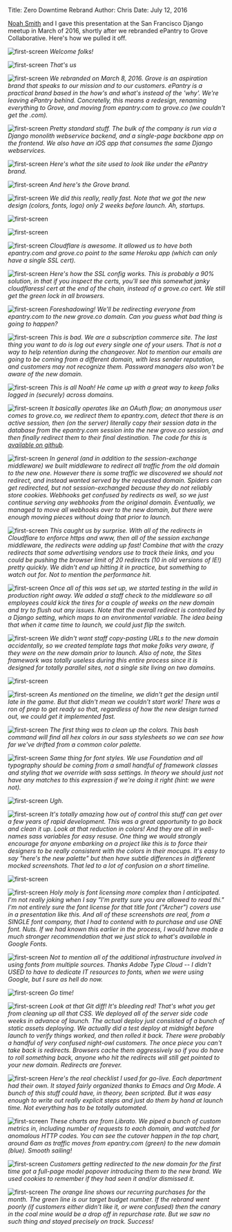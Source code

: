 Title: Zero Downtime Rebrand
Author: Chris
Date: July 12, 2016

[Noah Smith](https://github.com/noazark/) and I gave this presentation at the San Francisco Django meetup in March of 2016, shortly after we rebranded ePantry to Grove Collaborative. Here's how we pulled it off.

<!-- PELICAN_END_SUMMARY -->

![first-screen]({static}/images/rebrand-slides/20160330-Rebrand-Django-Meetup-01.png)
_Welcome folks!_

![first-screen]({static}/images/rebrand-slides/20160330-Rebrand-Django-Meetup-02.png)
_That's us_

![first-screen]({static}/images/rebrand-slides/20160330-Rebrand-Django-Meetup-03.png)
_We rebranded on March 8, 2016. Grove is an aspiration brand that speaks to our mission and to our customers. ePantry is a practical brand based in the how's and what's instead of the 'why'. We're leaving ePantry behind. Concretelly, this means a redesign, renaming everything to Grove, and moving from epantry.com to grove.co (we couldn't get the .com)._

![first-screen]({static}/images/rebrand-slides/20160330-Rebrand-Django-Meetup-04.png)
_Pretty standard stuff. The bulk of the company is run via a Django monolith webservice backend, and a single-page backbone app on the frontend. We also have an iOS app that consumes the same Django webservices._

![first-screen]({static}/images/rebrand-slides/20160330-Rebrand-Django-Meetup-05.png)
_Here's what the site used to look like under the ePantry brand._

![first-screen]({static}/images/rebrand-slides/20160330-Rebrand-Django-Meetup-06.png)
_And here's the Grove brand._

![first-screen]({static}/images/rebrand-slides/20160330-Rebrand-Django-Meetup-07.png)
_We did this really, really fast. Note that we got the new design (colors, fonts, logo) only 2 weeks before launch. Ah, startups._

![first-screen]({static}/images/rebrand-slides/20160330-Rebrand-Django-Meetup-08.png)

![first-screen]({static}/images/rebrand-slides/20160330-Rebrand-Django-Meetup-09.png)

![first-screen]({static}/images/rebrand-slides/20160330-Rebrand-Django-Meetup-10.png)
_Cloudflare is awesome. It allowed us to have both epantry.com and grove.co point to the same Heroku app (which can only have a single SSL cert)._

![first-screen]({static}/images/rebrand-slides/20160330-Rebrand-Django-Meetup-11.png)
_Here's how the SSL config works. This is probably a 90% solution, in that if you inspect the certs, you'll see this somewhat janky cloudflaressl cert at the end of the chain, instead of a grove.co cert. We still get the green lock in all browsers._

![first-screen]({static}/images/rebrand-slides/20160330-Rebrand-Django-Meetup-12.png)
_Foreshadowing! We'll be redirecting everyone from epantry.com to the new grove.co domain. Can you guess what bad thing is going to happen?_

![first-screen]({static}/images/rebrand-slides/20160330-Rebrand-Django-Meetup-13.png)
_This is bad. We are a subscription commerce site. The last thing you want to do is log out every single one of your users. That is not a way to help retention during the changeover. Not to mention our emails are going to be coming from a different domain, with less sender reputation, and customers may not recognize them. Password managers also won't be aware of the new domain._

![first-screen]({static}/images/rebrand-slides/20160330-Rebrand-Django-Meetup-14.png)
_This is all Noah! He came up with a great way to keep folks logged in (securely) across domains._

![first-screen]({static}/images/rebrand-slides/20160330-Rebrand-Django-Meetup-15.png)
_It basically operates like an OAuth flow; an anonymous user comes to grove.co, we redirect them to epantry.com, detect that there is an active session, then (on the server) literally copy their session data in the database from the epantry.com session into the new grove.co session, and then finally redirect them to their final destination. The code for this is [available on github](https://www.github.com/groveco/rebrand)._

![first-screen]({static}/images/rebrand-slides/20160330-Rebrand-Django-Meetup-16.png)
_In general (and in addition to the session-exchange middleware) we built middleware to redirect all traffic from the old domain to the new one. However there is some traffic we discovered we should not redirect, and instead wanted served by the requested domain. Spiders can get redirected, but not session-exchanged because they do not reliably store cookies. Webhooks get confused by redirects as well, so we just continue serving any webhooks from the original domain. Eventually, we managed to move all webhooks over to the new domain, but there were enough moving pieces without doing that prior to launch._

![first-screen]({static}/images/rebrand-slides/20160330-Rebrand-Django-Meetup-17.png)
_This caught us by surprise. With all of the redirects in Cloudflare to enforce https and www, then all of the session exchange middleware, the redirects were adding up fast! Combine that with the crazy redirects that some advertising vendors use to track theie links, and you could be pushing the browser limit of 20 redirects (10 in old versions of IE!) pretty quickly. We didn't end up hitting it in practice, but something to watch out for. Not to mention the performance hit._

![first-screen]({static}/images/rebrand-slides/20160330-Rebrand-Django-Meetup-18.png)
_Once all of this was set up, we started testing in the wild in production right away. We added a staff check to the middleware so all employees could kick the tires for a couple of weeks on the new domain and try to flush out any issues. Note that the overall redirect is controlled by a Django setting, which maps to an environmental variable. The idea being that when it came time to launch, we could just flip the switch._

![first-screen]({static}/images/rebrand-slides/20160330-Rebrand-Django-Meetup-19.png)
_We didn't want staff copy-pasting URLs to the new domain accidentally, so we created template tags that make folks very aware, if they were on the new domain prior to launch. Also of note, the Sites framework was totally useless during this entire process since it is designed for totally parallel sites, not a single site living on two domains._

![first-screen]({static}/images/rebrand-slides/20160330-Rebrand-Django-Meetup-20.png)


![first-screen]({static}/images/rebrand-slides/20160330-Rebrand-Django-Meetup-21.png)
_As mentioned on the timeline, we didn't get the design until late in the game. But that didn't mean we couldn't start work! There was a ron of prep to get ready so that, regardless of how the new design turned out, we could get it implemented fast._

![first-screen]({static}/images/rebrand-slides/20160330-Rebrand-Django-Meetup-22.png)
_The first thing was to clean up the colors. This bash command will find all hex colors in our sass stylesheets so we can see how far we've drifted from a common color palette._

![first-screen]({static}/images/rebrand-slides/20160330-Rebrand-Django-Meetup-23.png)
_Same thing for font styles. We use Foundation and all typography should be coming from a small handful of framework classes and styling that we override with sass settings. In theory we should just not have any matches to this expression if we're doing it right (hint: we were not)._

![first-screen]({static}/images/rebrand-slides/20160330-Rebrand-Django-Meetup-24.png)
_Ugh._

![first-screen]({static}/images/rebrand-slides/20160330-Rebrand-Django-Meetup-25.png)
_It's totally amazing how out of control this stuff can get over a few years of rapid development. This was a great opportunity to go back and clean it up. Look at that reduction in colors! And they are all in well-names sass variables for easy resuse. One thing we would strongly encourage for anyone embarking on a project like this is to force their designers to be really consistent with the colors in their mocups. It's easy to say "here's the new palette" but then have subtle differences in different mocked screenshots. That led to a lot of confusion on a short timeline._

![first-screen]({static}/images/rebrand-slides/20160330-Rebrand-Django-Meetup-26.png)

![first-screen]({static}/images/rebrand-slides/20160330-Rebrand-Django-Meetup-27.png)
_Holy moly is font licensing more complex than I anticipated. I'm not really joking when I say "I'm pretty sure you are allowed to read thi." I'm not entirely sure the font license for that title font ("Archer") covers use in a presentation like this. And all of these screenshots are real, from a SINGLE font company, that I had to contend with to purchase and use ONE font. Nuts. If we had known this earlier in the process, I would have made a much stronger recommendation that we just stick to what's available in Google Fonts._

![first-screen]({static}/images/rebrand-slides/20160330-Rebrand-Django-Meetup-28.png)
_Not to mention all of the additional infrastructure involved in using fonts from multiple sources. Thanks Adobe Type Cloud -- I didn't USED to have to dedicate IT resources to fonts, when we were using Google, but I sure as hell do now._

![first-screen]({static}/images/rebrand-slides/20160330-Rebrand-Django-Meetup-29.png)
_Go time!_

![first-screen]({static}/images/rebrand-slides/20160330-Rebrand-Django-Meetup-30.png)
_Look at that Git diff! It's bleeding red! That's what you get from cleaning up all that CSS. We deployed all of the server side code weeks in advance of launch. The actual deploy just consisted of a bunch of static assets deploying. We actually did a test deploy at midnight before launch to verify things worked, and then rolled it back. There were probably a handful of very confused night-owl customers. The once piece you can't take back is redirects. Browsers cache them aggressively so if you do have to roll something back, anyone who hit the redirects will still get pointed to your new domain. Redirects are forever._

![first-screen]({static}/images/rebrand-slides/20160330-Rebrand-Django-Meetup-31.png)
_Here's the real checklist I used for go-live. Each department had their own. It stayed fairly organized thanks to Emacs and Org Mode. A bunch of this stuff could have, in theory, been scripted. But it was easy enough to write out really explicit steps and just do them by hand at launch time. Not everything has to be totally automated._

![first-screen]({static}/images/rebrand-slides/20160330-Rebrand-Django-Meetup-32.png)
_These charts are from Librato. We piped a bunch of custom metrics in, including number of requests to each domain, and watched for anomalous HTTP codes. You can see the cutover happen in the top chart, around 6am as traffic moves from epantry.com (green) to the new domain (blue). Smooth sailing!_

![first-screen]({static}/images/rebrand-slides/20160330-Rebrand-Django-Meetup-33.png)
_Customers getting redirected to the new domain for the first time got a full-page model popover introducing them to the new brand. We used cookies to remember if they had seen it and/or dismissed it._

![first-screen]({static}/images/rebrand-slides/20160330-Rebrand-Django-Meetup-34.png)
_The orange line shows our recurring purchases for the month. The green line is our target budget number. If the rebrand went poorly (if customers either didn't like it, or were confused) then the canary in the coal mine would be a drop off in repurchase rate. But we saw no such thing and stayed precisely on track. Success!_
